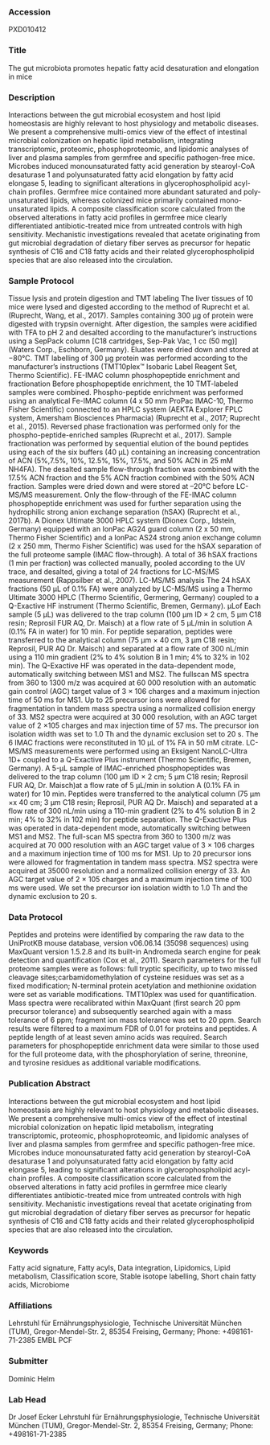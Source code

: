 ### Accession
PXD010412

### Title
The gut microbiota promotes hepatic fatty acid desaturation and elongation in mice

### Description
Interactions between the gut microbial ecosystem and host lipid homeostasis are highly relevant to host physiology and metabolic diseases. We present a comprehensive multi-omics view of the effect of intestinal microbial colonization on hepatic lipid metabolism, integrating transcriptomic, proteomic, phosphoproteomic, and lipidomic analyses of liver and plasma samples from germfree and specific pathogen-free mice. Microbes induced monounsaturated fatty acid generation by stearoyl-CoA desaturase 1 and polyunsaturated fatty acid elongation by fatty acid elongase 5, leading to significant alterations in glycerophospholipid acyl-chain profiles. Germfree mice contained more abundant saturated and poly-unsaturated lipids, whereas colonized mice primarily contained mono-unsaturated lipids. A composite classification score calculated from the observed alterations in fatty acid profiles in germfree mice clearly differentiated antibiotic-treated mice from untreated controls with high sensitivity. Mechanistic investigations revealed that acetate originating from gut microbial degradation of dietary fiber serves as precursor for hepatic synthesis of C16 and C18 fatty acids and their related glycerophospholipid species that are also released into the circulation.

### Sample Protocol
Tissue lysis and protein digestion and TMT labeling  The liver tissues of 10 mice were lysed and digested according to the method of Ruprecht et al. (Ruprecht, Wang, et al., 2017). Samples containing 300 μg of protein were digested with trypsin overnight. After digestion, the samples were acidified with TFA to pH 2 and desalted according to the manufacturer’s instructions using a SepPack column [C18 cartridges, Sep-Pak Vac, 1 cc (50 mg)](Waters Corp., Eschborn, Germany). Eluates were dried down and stored at −80°C. TMT labelling of 300 μg protein was performed according to the manufacturer’s instructions (TMT10plex™ Isobaric Label Reagent Set, Thermo Scientific). FE-IMAC column phosphopeptide enrichment and fractionation Before phosphopeptide enrichment, the 10 TMT-labeled samples were combined. Phospho-peptide enrichment was performed using an analytical Fe-IMAC column (4 x 50 mm ProPac IMAC-10, Thermo Fisher Scientific) connected to an HPLC system (AEKTA Explorer FPLC system, Amersham Biosciences Pharmacia) (Ruprecht et al., 2017; Ruprecht et al., 2015).  Reversed phase fractionation was performed only for the phospho-peptide-enriched samples (Ruprecht et al., 2017). Sample fractionation was performed by sequential elution of the bound peptides using each of the six buffers (40 μL) containing an increasing concentration of ACN (5%,7.5%, 10%, 12.5%, 15%, 17.5%, and 50% ACN in 25 mM NH4FA). The desalted sample flow-through fraction was combined with the 17.5% ACN fraction and the 5% ACN fraction combined with the 50% ACN fraction. Samples were dried down and were stored at –20°C before LC-MS/MS measurement. Only the flow-through of the FE-IMAC column phosphopeptide enrichment was used for further separation using the hydrophilic strong anion exchange separation (hSAX) (Ruprecht et al., 2017b). A Dionex Ultimate 3000 HPLC system (Dionex Corp., Idstein, Germany) equipped with an IonPac AG24 guard column (2 x 50 mm, Thermo Fisher Scientific) and a IonPac AS24 strong anion exchange column (2 x 250 mm, Thermo Fisher Scientific) was used for the hSAX separation of the full proteome sample (IMAC flow-through). A total of 36 hSAX fractions (1 min per fraction) was collected manually, pooled according to the UV trace, and desalted, giving a total of 24 fractions for LC-MS/MS measurement (Rappsilber et al., 2007). LC-MS/MS analysis The 24 hSAX fractions (50 μL of 0.1% FA) were analyzed by LC-MS/MS using a Thermo Ultimate 3000 HPLC (Thermo Scientific, Germering, Germany) coupled to a Q-Exactive HF instrument (Thermo Scientific, Bremen, Germany). μLof Each sample (5 μL) was delivered to the trap column (100 μm ID × 2 cm, 5 μm C18 resin; Reprosil FUR AQ, Dr. Maisch) at a flow rate of 5 μL/min in solution A (0.1% FA in water) for 10 min. For peptide separation, peptides were transferred to the analytical column (75 μm × 40 cm, 3 μm C18 resin; Reprosil, PUR AQ Dr. Maisch) and separated at a flow rate of 300 nL/min using a 110 min gradient (2% to 4% solution B in 1 min; 4% to 32% in 102 min). The Q-Exactive HF was operated in the data-dependent mode, automatically switching between MS1 and MS2. The fullscan MS spectra from 360 to 1300 m/z was acquired at 60 000 resolution with an automatic gain control (AGC) target value of 3 × 106 charges and a maximum injection time of 50 ms for MS1. Up to 25 precursor ions were allowed for fragmentation in tandem mass spectra using a normalized collision energy of 33. MS2 spectra were acquired at 30 000 resolution, with an AGC target value of 2 ×105 charges and max injection time of 57 ms. The precursor ion isolation width was set to 1.0 Th and the dynamic exclusion set to 20 s. The 6 IMAC fractions were reconstituted in 10 μL of 1% FA in 50 mM citrate. LC-MS/MS measurements were performed using an Eksigent NanoLC-Ultra 1D+ coupled to a Q-Exactive Plus instrument (Thermo Scientific, Bremen, Germany). A 5-μL sample of IMAC-enriched phosphopeptides was delivered to the trap column (100 μm ID × 2 cm; 5 μm C18 resin; Reprosil FUR AQ, Dr. Maisch)at a flow rate of 5 μL/min in solution A (0.1% FA in water) for 10 min. Peptides were transferred to the analytical column (75 μm ×x 40 cm; 3 μm C18 resin; Reprosil, PUR AQ Dr. Maisch) and separated at a flow rate of 300 nL/min using a 110-min gradient (2% to 4% solution B in 2 min; 4% to 32% in 102 min) for peptide separation. The Q-Exactive Plus was operated in data-dependent mode, automatically switching between MS1 and MS2. The full-scan MS spectra from 360 to 1300 m/z was acquired at 70 000 resolution with an AGC target value of 3 × 106 charges and a maximum injection time of 100 ms for MS1. Up to 20 precursor ions were allowed for fragmentation in tandem mass spectra. MS2 spectra were acquired at 35000 resolution and a normalized collision energy of 33. An AGC target value of 2 × 105 charges and a maximum injection time of 100 ms were used. We set the precursor ion isolation width to 1.0 Th and the dynamic exclusion to 20 s.

### Data Protocol
Peptides and proteins were identified by comparing the raw data to the UniProtKB mouse database, version v06.06.14 (35098 sequences) using MaxQuant version 1.5.2.8 and its built-in Andromeda search engine for peak detection and quantification (Cox et al., 2011). Search parameters for the full proteome samples were as follows: full tryptic specificity, up to two missed cleavage sites;carbamidomethylation of cysteine residues was set as a fixed modification; N-terminal protein acetylation and methionine oxidation were set as variable modifications. TMT10plex was used for quantification. Mass spectra were recalibrated within MaxQuant (first search 20 ppm precursor tolerance) and subsequently searched again with a mass tolerance of 6 ppm; fragment ion mass tolerance was set to 20 ppm. Search results were filtered to a maximum FDR of 0.01 for proteins and peptides. A peptide length of at least seven amino acids was required. Search parameters for phosphopeptide enrichment data were similar to those used for the full proteome data, with the phosphorylation of serine, threonine, and tyrosine residues as additional variable modifications.

### Publication Abstract
Interactions between the gut microbial ecosystem and host lipid homeostasis are highly relevant to host physiology and metabolic diseases. We present a comprehensive multi-omics view of the effect of intestinal microbial colonization on hepatic lipid metabolism, integrating transcriptomic, proteomic, phosphoproteomic, and lipidomic analyses of liver and plasma samples from germfree and specific pathogen-free mice. Microbes induce monounsaturated fatty acid generation by stearoyl-CoA desaturase 1 and polyunsaturated fatty acid elongation by fatty acid elongase 5, leading to significant alterations in glycerophospholipid acyl-chain profiles. A composite classification score calculated from the observed alterations in fatty acid profiles in germfree mice clearly differentiates antibiotic-treated mice from untreated controls with high sensitivity. Mechanistic investigations reveal that acetate originating from gut microbial degradation of dietary fiber serves as precursor for hepatic synthesis of C16 and C18 fatty acids and their related glycerophospholipid species that are also released into the circulation.

### Keywords
Fatty acid signature, Fatty acyls, Data integration, Lipidomics, Lipid metabolism, Classification score, Stable isotope labelling, Short chain fatty acids, Microbiome

### Affiliations
Lehrstuhl für Ernährungsphysiologie,  Technische Universität München (TUM),  Gregor-Mendel-Str. 2, 85354 Freising, Germany;  Phone: +498161-71-2385
EMBL PCF

### Submitter
Dominic Helm

### Lab Head
Dr Josef Ecker
Lehrstuhl für Ernährungsphysiologie,  Technische Universität München (TUM),  Gregor-Mendel-Str. 2, 85354 Freising, Germany;  Phone: +498161-71-2385


